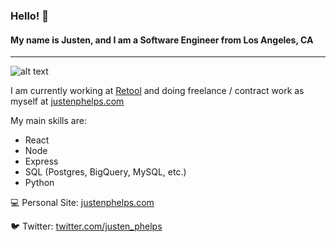 ### Hello! 👋

#### My name is Justen, and I am a Software Engineer from Los Angeles, CA
---

![alt text](https://media4.giphy.com/media/zOvBKUUEERdNm/giphy.gif?cid=ecf05e472d3f3ab651b61dec4948a2aece093e7f6d993c6a&rid=giphy.gif "alt text")

I am currently working at [Retool](https://www.retool.com) and doing freelance / contract work as myself at [justenphelps.com](https://www.justenphelps.com)

My main skills are:
- React
- Node
- Express
- SQL (Postgres, BigQuery, MySQL, etc.)
- Python

💻 Personal Site:
[justenphelps.com](https://www.justenphelps.com)

🐦 Twitter:
[twitter.com/justen_phelps](https://twitter.com/justen_phelps)


<!--
**justenbphelps/justenbphelps** is a ✨ _special_ ✨ repository because its `README.md` (this file) appears on your GitHub profile.

Here are some ideas to get you started:

- 🔭 I’m currently working on ...
- 🌱 I’m currently learning ...
- 👯 I’m looking to collaborate on ...
- 🤔 I’m looking for help with ...
- 💬 Ask me about ...
- 📫 How to reach me: ...
- 😄 Pronouns: ...
- ⚡ Fun fact: ...
-->
